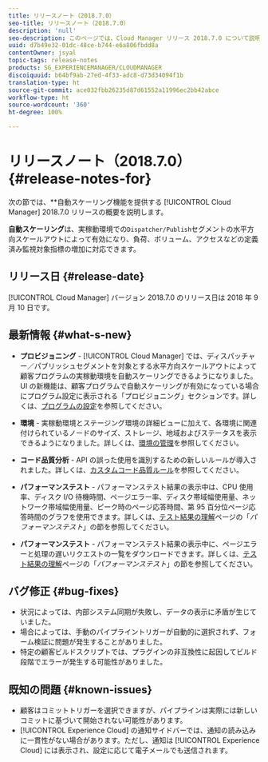 ```yaml
---
title: リリースノート（2018.7.0）
seo-title: リリースノート（2018.7.0）
description: 'null'
seo-description: このページでは、Cloud Manager リリース 2018.7.0 について説明します。
uuid: d7b49e32-01dc-48ce-b744-e6a806fbdd8a
contentOwner: jsyal
topic-tags: release-notes
products: SG_EXPERIENCEMANAGER/CLOUDMANAGER
discoiquuid: b64bf9ab-27ed-4f33-adc8-d73d34094f1b
translation-type: ht
source-git-commit: ace032fbb26235d87d61552a11996ec2bb42abce
workflow-type: ht
source-wordcount: '360'
ht-degree: 100%

---
```



# リリースノート（2018.7.0） {#release-notes-for}

次の節では、**&#x200B;自動スケーリング機能を提供する [!UICONTROL Cloud Manager] 2018.7.0 リリースの概要を説明します。

**自動スケーリング**&#x200B;は、実稼動環境での`Dispatcher/Publish`セグメントの水平方向スケールアウトによって有効になり、負荷、ボリューム、アクセスなどの定義済み監視対象指標の増加に対応できます。

## リリース日 {#release-date}

[!UICONTROL Cloud Manager] バージョン 2018.7.0 のリリース日は 2018 年 9 月 10 日です。

## 最新情報 {#what-s-new}

* **プロビジョニング** - [!UICONTROL Cloud Manager] では、ディスパッチャー／パブリッシュセグメントを対象とする水平方向スケールアウトによって顧客プログラムの実稼動環境を自動スケーリングできるようになりました。UI の新機能は、顧客プログラムで自動スケーリングが有効になっている場合にプログラム設定に表示される「プロビジョニング」セクションです。詳しくは、[プログラムの設定](setting-up-program.md)を参照してください。

* **環境** - 実稼動環境とステージング環境の詳細ビューに加えて、各環境に関連付けられているノードのサイズ、ストレージ、地域およびステータスを表示できるようになりました。詳しくは、[環境の管理](manage-your-environment.md)を参照してください。

* **コード品質分析** - API の誤った使用を識別するための新しいルールが導入されました。詳しくは、[カスタムコード品質ルール](custom-code-quality-rules.md)を参照してください。

* **パフォーマンステスト** - パフォーマンステスト結果の表示中は、CPU 使用率、ディスク I/O 待機時間、ページエラー率、ディスク帯域幅使用量、ネットワーク帯域幅使用量、ピーク時のページ応答時間、第 95 百分位ページ応答時間のグラフを使用できます。詳しくは、[テスト結果の理解](understand-your-test-results.md)ページの「*パフォーマンステスト*」の節を参照してください。

* **パフォーマンステスト** - パフォーマンステスト結果の表示中に、ページエラーと処理の遅いリクエストの一覧をダウンロードできます。詳しくは、[テスト結果の理解](understand-your-test-results.md)ページの「*パフォーマンステスト*」の節を参照してください。

## バグ修正 {#bug-fixes}

* 状況によっては、内部システム同期が失敗し、データの表示に矛盾が生じていました。
* 場合によっては、手動のパイプライントリガーが自動的に選択されず、フォーム検証に問題が発生することがありました。
* 特定の顧客ビルドスクリプトでは、プラグインの非互換性に起因してビルド段階でエラーが発生する可能性がありました。

## 既知の問題 {#known-issues}

* 顧客はコミットトリガーを選択できますが、パイプラインは実際には新しいコミットに基づいて開始されない可能性があります。
* [!UICONTROL Experience Cloud] の通知サイドバーでは、通知の読み込みに一貫性がない場合があります。ただし、通知は [!UICONTROL Experience Cloud] には表示され、設定に応じて電子メールでも送信されます。

